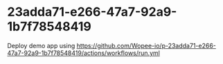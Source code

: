 # 23adda71-e266-47a7-92a9-1b7f78548419
Deploy demo app using https://github.com/Wopee-io/p-23adda71-e266-47a7-92a9-1b7f78548419/actions/workflows/run.yml
